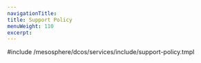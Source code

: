 ```yaml
---
navigationTitle:
title: Support Policy
menuWeight: 110
excerpt:
---
```


#include /mesosphere/dcos/services/include/support-policy.tmpl
